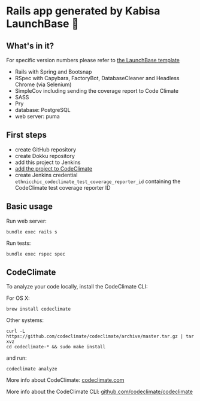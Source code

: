 # Rails app generated by Kabisa LaunchBase :rocket:

## What's in it?

For specific version numbers please refer to
[the LaunchBase template](https://github.com/kabisa/launch-base/tree/master/templates/launch_base_default_template.rb)

- Rails with Spring and Bootsnap
- RSpec with Capybara, FactoryBot, DatabaseCleaner and Headless Chrome (via Selenium)
- SimpleCov including sending the coverage report to Code Climate
- SASS
- Pry
- database: PostgreSQL
- web server: puma

## First steps

- create GitHub repository
- create Dokku repository
- add this project to Jenkins
- [add the project to CodeClimate](https://codeclimate.com/accounts/5aa242dd800550027b000371/add_vcs_repo/new)
- create Jenkins credential `ethnicchic_codeclimate_test_coverage_reporter_id` containing the CodeClimate test
  coverage reporter ID

## Basic usage

Run web server:

```
bundle exec rails s
```

Run tests:

```
bundle exec rspec spec
```

## CodeClimate

To analyze your code locally, install the CodeClimate CLI:

For OS X:

```
brew install codeclimate
```

Other systems:

```
curl -L https://github.com/codeclimate/codeclimate/archive/master.tar.gz | tar xvz
cd codeclimate-* && sudo make install
```

and run:

```
codeclimate analyze
```

More info about CodeClimate: [codeclimate.com](https://codeclimate.com)

More info about the CodeClimate CLI: [github.com/codeclimate/codeclimate](https://github.com/codeclimate/codeclimate)
